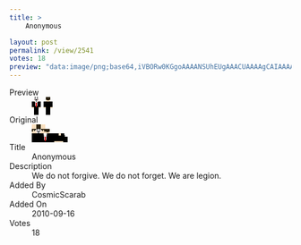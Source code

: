 ```yaml
---
title: >
    Anonymous

layout: post
permalink: /view/2541
votes: 18
preview: "data:image/png;base64,iVBORw0KGgoAAAANSUhEUgAAACUAAAAgCAIAAAAaMSbnAAAABnRSTlMA/wD/AP5AXyvrAAABAklEQVRIie1VOQ7CMBCcBTeUvCASlBQ01EHwAf6XX/ABEPQpKChBygsoaSJMYWzijWMFcgghT7W79no81tgmKR94g4gIgJRSJTqWqIHZZOysn683Ews2ppjKcVsYsJzoJZHFH8HT1Ik+T5+tL0mUIKOMiJAk37E6Qcwv0DbRO1VbrSU0z44A5quNqZz2WwAiik2Fnyca20RxVMHiy7MDABEtzU3QldjZXAdiaFFwJ5XFMYva5w8i7nA/HPfBkzaHe3cpUdo2k4+vOwS+v+Mr/g998HUKcb/sTDKarlWwsCcV56B6yLR75vStz/qPqh5D9mZWrlWj/Qf8GfgCX+ALfK3gCUR9VPldtJ1QAAAAAElFTkSuQmCC"
---
```

<dl class="side-by-side">
<dt>Preview</dt>
<dd>
    <img class="preview" src="data:image/png;base64,iVBORw0KGgoAAAANSUhEUgAAACUAAAAgCAIAAAAaMSbnAAAABnRSTlMA/wD/AP5AXyvrAAABAklEQVRIie1VOQ7CMBCcBTeUvCASlBQ01EHwAf6XX/ABEPQpKChBygsoaSJMYWzijWMFcgghT7W79no81tgmKR94g4gIgJRSJTqWqIHZZOysn683Ews2ppjKcVsYsJzoJZHFH8HT1Ik+T5+tL0mUIKOMiJAk37E6Qcwv0DbRO1VbrSU0z44A5quNqZz2WwAiik2Fnyca20RxVMHiy7MDABEtzU3QldjZXAdiaFFwJ5XFMYva5w8i7nA/HPfBkzaHe3cpUdo2k4+vOwS+v+Mr/g998HUKcb/sTDKarlWwsCcV56B6yLR75vStz/qPqh5D9mZWrlWj/Qf8GfgCX+ALfK3gCUR9VPldtJ1QAAAAAElFTkSuQmCC">
</dd>
<dt>Original</dt>
<dd>
    <img class="preview" src="data:image/png;base64,iVBORw0KGgoAAAANSUhEUgAAAEAAAAAgCAYAAACinX6EAAAA/ElEQVR42u2WQQ7CIBBFuYFn0KWeuFdxoTZx2Qu40Gg8ggtjXCCQYCgBpjRiBvIneWlIGQqv04J4Xw8yxXq5SJLKfZy2UnCPkgI0EAABEAABEAABjINaoA7VzWDDbVP5FFUISEUzAvySt22qAky/Wy9j47hsVpUImBuUgCoqwEd23fdtu2/eXNW9UM7rsq9HAPUX98ve/xyCOfcjuZuw2SWmCoiGWqwLNR67bXLqRIM/P0NvmLN4ncPhKCB/TSxKPOt53o1I9IUACPiXgJCEUs/JECCbrIBM2qsA1gIGdR28UyRDIAACIAACIKAIVoDgDQSwnqB/1M0FAojxP/qkssJBeW15AAAAAElFTkSuQmCC">
</dd>
<dt>Title</dt>
<dd>Anonymous</dd>
<dt>Description</dt>
<dd>We do not forgive. We do not forget. We are legion.</dd>
<dt>Added By</dt>
<dd>CosmicScarab</dd>
<dt>Added On</dt>
<dd>2010-09-16</dd>
<dt>Votes</dt>
<dd>18</dd>
</dl>
